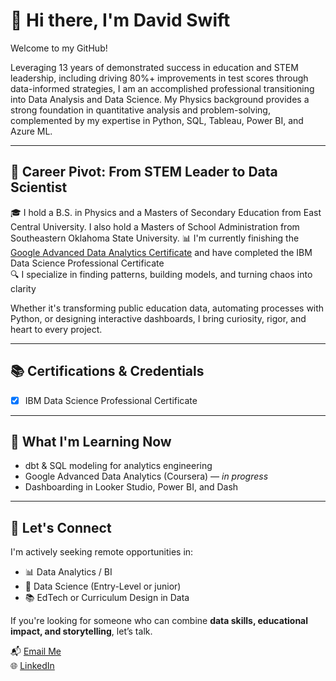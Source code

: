 # 👋 Hi there, I'm David Swift

Welcome to my GitHub!

Leveraging 13 years of demonstrated success in education and STEM leadership, including driving 80%+ improvements in test scores through data-informed strategies, I am an accomplished professional transitioning into Data Analysis and Data Science. My Physics background provides a strong foundation in quantitative analysis and problem-solving, complemented by my expertise in Python, SQL, Tableau, Power BI, and Azure ML.

---

## 🔄 Career Pivot: From STEM Leader to Data Scientist

🎓 I hold a B.S. in Physics and a Masters of Secondary Education from East Central University. I also hold a Masters of School Administration from Southeastern Oklahoma State University.
📊 I'm currently finishing the [Google Advanced Data Analytics Certificate](https://coursera.org) and have completed the IBM Data Science Professional Certificate  
🔍 I specialize in finding patterns, building models, and turning chaos into clarity

Whether it's transforming public education data, automating processes with Python, or designing interactive dashboards, I bring curiosity, rigor, and heart to every project.

---

## 📚 Certifications & Credentials
- [x] IBM Data Science Professional Certificate

---

## 🌱 What I'm Learning Now

- dbt & SQL modeling for analytics engineering
- Google Advanced Data Analytics (Coursera) — *in progress*
- Dashboarding in Looker Studio, Power BI, and Dash

---

## 🤝 Let's Connect

I'm actively seeking remote opportunities in:

- 📊 Data Analytics / BI
- 🧠 Data Science (Entry-Level or junior)
- 📚 EdTech or Curriculum Design in Data

If you're looking for someone who can combine **data skills, educational impact, and storytelling**, let’s talk.

📬 [Email Me](davidswift0920@gmail.com)  
🌐 [LinkedIn](https:www.linkedin.com/in/david-swift-905951175)  
